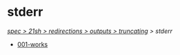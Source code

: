 # stderr

*[spec > 21sh > redirections > outputs > truncating](..) > stderr*

* [001-works](./001-works)
